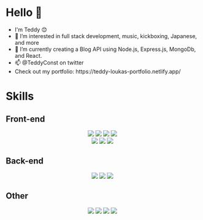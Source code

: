 <body>
  <h1> Hello 👋 </h1>
  <ul>
    <li> I'm Teddy 😊 </li>
    <li> 👀 I’m interested in full stack development, music, kickboxing, Japanese, and more </li>
    <li> 🌱 I’m currently creating a Blog API using Node.js, Express.js, MongoDb, and React.</li>
    <li>📫 @TeddyConst on twitter </li>
    <li>Check out my portfolio: https://teddy-loukas-portfolio.netlify.app/ </li>
  </ul>
  
  <div>
    <h1>Skills</h1>
    <h2> Front-end </h2>
  <p align="center">
    <img src="https://img.shields.io/badge/html5%20-%23E34F26.svg?&style=for-the-badge&logo=html5&logoColor=white"/> 
    <img src="https://img.shields.io/badge/css3%20-%231572B6.svg?&style=for-the-badge&logo=css3&logoColor=white"/>
    <img src="https://img.shields.io/badge/javascript%20-%23323330.svg?&style=for-the-badge&logo=javascript&logoColor=%23F7DF1E"/>
    <img src="https://img.shields.io/badge/React-%2343853D.svg?&style=for-the-badge&logo=react&logoColor=61D9FB&color=202329" />
    <br>
    <img src="https://img.shields.io/badge/React%20Router-%2343853D.svg?&style=for-the-badge&logo=reactrouter&logoColor=red&color=202329" />
    <img src="https://img.shields.io/badge/Framer%20Motion%20-%2343853D.svg?&style=for-the-badge&logo=framer&logoColor=grey&color=lightblue" />
    <img src="https://img.shields.io/badge/Material%20UI-%2343853D.svg?&style=for-the-badge&logo=mui&logoColor=white&color=darkblue" />
    <h2>Back-end</h2>
      <div align="center">
        <img src="https://img.shields.io/badge/node.js%20-%2343853D.svg?&style=for-the-badge&logo=node.js&logoColor=white"/> 
        <img src ="https://img.shields.io/badge/express.js%20-%2343853D.svg?&style=for-the-badge&logo=express&logoColor=white&color=blue" />
        <img src ="https://img.shields.io/badge/MongoDb%20-%2343853D.svg?&style=for-the-badge&logo=mongodb&logoColor=grey&color=lightgreen" />
      </div>
    <h2>Other </h2>
      <div align="center">
        <img src="https://img.shields.io/badge/git%20-%23F05033.svg?&style=for-the-badge&logo=git&logoColor=white"/>
        <img src="https://img.shields.io/badge/Github-%2343853D.svg?&style=for-the-badge&logo=github&logoColor=blue&color=202329" />
        <img src="https://img.shields.io/badge/adobe%20photoshop%20-%2331A8FF.svg?&style=for-the-badge&logo=adobe%20photoshop&logoColor=white"/>
        <img src="https://img.shields.io/badge/Being%20a%20generally%20good%20guy-%2343853D.svg?&style=for-the-badge&color=blue" />
      </div>  
  
    
  </div>
  
 </body>

<!---
ParadiseLost69/ParadiseLost69 is a ✨ special ✨ repository because its `README.md` (this file) appears on your GitHub profile.
You can click the Preview link to take a look at your changes.
--->
